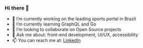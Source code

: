 ### Hi there 👋

- 🔭 I’m currently working on the leading sports portal in Brazil 
- 🌱 I’m currently learning GraphQL and Go
- 👯 I’m looking to collaborate on Open Source projects
- 💬 Ask me about: front-end development, UI/UX, accessibility
- 📫 You can reach me at: [LinkedIn](https://linkedin.com/in/ebarross)

<!--
**ebarross/ebarross** is a ✨ _special_ ✨ repository because its `README.md` (this file) appears on your GitHub profile.

Here are some ideas to get you started:

- 🔭 I’m currently working on ...
- 🌱 I’m currently learning ...
- 👯 I’m looking to collaborate on ...
- 🤔 I’m looking for help with ...
- 💬 Ask me about ...
- 📫 How to reach me: ...
- 😄 Pronouns: ...
- ⚡ Fun fact: ...
-->
